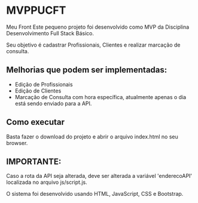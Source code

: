# MVPPUCFT

Meu Front
Este pequeno projeto foi desenvolvido como MVP da Disciplina Desenvolvimento Full Stack Básico.

Seu objetivo é cadastrar Profissionais, Clientes e realizar marcação de consulta.

## Melhorias que podem ser implementadas:
- Edição de Profissionais
- Edição de Clientes
- Marcação de Consulta com hora específica, atualmente apenas o dia está sendo enviado para a API.

## Como executar
Basta fazer o download do projeto e abrir o arquivo index.html no seu browser.

## IMPORTANTE:
Caso a rota da API seja alterada, deve ser alterada a variável 'enderecoAPI' localizada no arquivo js/script.js. 

O sistema foi desenvolvido usando HTML, JavaScript, CSS e Bootstrap.